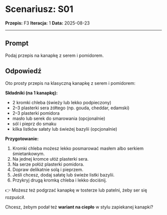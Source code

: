 ﻿# Scenariusz: S01
**Przepis:** F3
**Iteracja:** 1
**Data:** 2025-08-23

---

## Prompt
Podaj przepis na kanapkę z serem i pomidorem.


## Odpowiedź
Oto prosty przepis na klasyczną kanapkę z serem i pomidorem:

**Składniki (na 1 kanapkę):**

* 2 kromki chleba (świeży lub lekko podpieczony)
* 2–3 plasterki sera żółtego (np. gouda, cheddar, edamski)
* 2–3 plasterki pomidora
* masło lub serek do smarowania (opcjonalnie)
* sól i pieprz do smaku
* kilka listków sałaty lub świeżej bazylii (opcjonalnie)

**Przygotowanie:**

1. Kromki chleba możesz lekko posmarować masłem albo serkiem śmietankowym.
2. Na jednej kromce ułóż plasterki sera.
3. Na serze połóż plasterki pomidora.
4. Dopraw delikatnie solą i pieprzem.
5. Jeśli chcesz, dodaj sałatę lub świeże listki bazylii.
6. Przykryj drugą kromką chleba i lekko dociśnij.

👉 Możesz też podgrzać kanapkę w tosterze lub patelni, żeby ser się rozpuścił.

Chcesz, żebym podał też **wariant na ciepło** w stylu zapiekanej kanapki?
